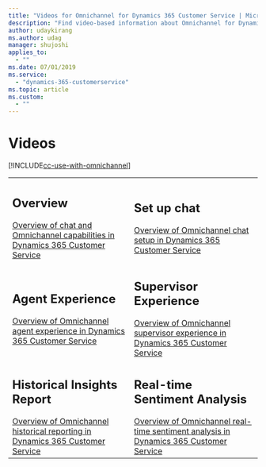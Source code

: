 ```yaml
---
title: "Videos for Omnichannel for Dynamics 365 Customer Service | MicrosoftDocs"
description: "Find video-based information about Omnichannel for Dynamics 365 Customer Service."
author: udaykirang
ms.author: udag
manager: shujoshi
applies_to: 
  - ""
ms.date: 07/01/2019
ms.service: 
  - "dynamics-365-customerservice"
ms.topic: article
ms.custom: 
  - ""
---
```


# Videos

[!INCLUDE[cc-use-with-omnichannel](../includes/cc-use-with-omnichannel.md)]

<table>
<tr>
<td>

<h2> Overview </h2>
<a href="https://go.microsoft.com/fwlink/p/?linkid=2097511" data-raw-source="[Introduction to Omnichannel for Customer Service](https://go.microsoft.com/fwlink/p/?linkid=2097511)">Overview of chat and Omnichannel capabilities in Dynamics 365 Customer Service </a>

</td>
<td>

<h2> Set up chat </h2>
<a href="https://go.microsoft.com/fwlink/p/?linkid=2097416" data-raw-source="[Set up chat](https://go.microsoft.com/fwlink/p/?linkid=2097416)">Overview of Omnichannel chat setup in Dynamics 365 Customer Service</a>

</td>
</tr>
<tr>
<td>

<h2> Agent Experience </h2>
<a href="https://go.microsoft.com/fwlink/p/?linkid=2097512" data-raw-source="[Agent Experience](https://go.microsoft.com/fwlink/p/?linkid=2097512)">Overview of Omnichannel agent experience in Dynamics 365 Customer Service </a>

</td>
<td>
<h2> Supervisor Experience </h2>
<a href="https://go.microsoft.com/fwlink/p/?linkid=2099487" data-raw-source="[Supervisor Experience](https://go.microsoft.com/fwlink/p/?linkid=2099487)">Overview of Omnichannel supervisor experience in Dynamics 365 Customer Service </a>

</td>
</tr>

<tr>
<td>
<h2> Historical Insights Report </h2>
<a href="https://go.microsoft.com/fwlink/p/?linkid=2097418" data-raw-source="[Historical Insights Report](https://go.microsoft.com/fwlink/p/?linkid=2097418)">Overview of Omnichannel historical reporting in Dynamics 365 Customer Service </a>

</td>
<td>
<h2> Real-time Sentiment Analysis </h2>
<a href="https://go.microsoft.com/fwlink/p/?linkid=2097513" data-raw-source="[Real-time Sentiment Analysis](https://go.microsoft.com/fwlink/p/?linkid=2097513)">Overview of Omnichannel real-time sentiment analysis in Dynamics 365 Customer Service </a>
</td>
</tr>

</table>

